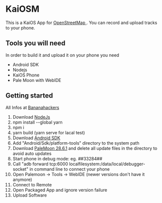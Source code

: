 # KaiOSM

This is a KaiOS App for [OpenStreetMap ](https://www.openstreetmap.org). You can record and upload tracks to your phone. 

## Tools you will need

In order to build it and upload it on your phone you need

- Android SDK
- Nodejs
- KaiOS Phone
- Pale Moon with WebIDE

## Getting started

All Infos at [Bananahackers](https://sites.google.com/view/bananahackers/home)

1. Download [NodeJs](https://nodejs.org/en/download/)
2. npm install --global yarn
3. npm i
4. yarn build (yarn serve for lacal test)
5. Download [Android SDK](https://developer.android.com/studio) 
6. Add "Android/Sdk/platform-tools" directory to the system path
7. Download [PaleMoon 28.6.1](http://archive.palemoon.org/palemoon/28.x/28.6.1/) and delete all update files in the directory to avoid auto updates
8. Start phone in debug mode: eg. *#*#33284#*#*
9. Call "adb forward tcp:6000 localfilesystem:/data/local/debugger-socket" in command line to connect your phone
10. Open Palemoon -> Tools -> WebIDE (newer versions don't have it anymore)
11. Connect to Remote 
12. Open Packaged App and ignore version failure
13. Upload Software

